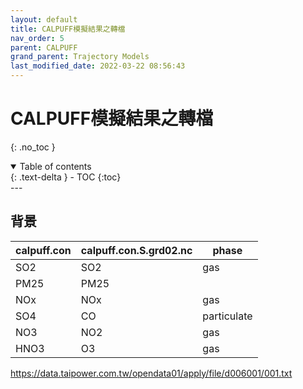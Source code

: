 ```yaml
---
layout: default
title: CALPUFF模擬結果之轉檔
nav_order: 5
parent: CALPUFF
grand_parent: Trajectory Models
last_modified_date: 2022-03-22 08:56:43
---
```


# CALPUFF模擬結果之轉檔
{: .no_toc }

<details open markdown="block">
  <summary>
    Table of contents
  </summary>
  {: .text-delta }
- TOC
{:toc}
</details>
---

## 背景

|calpuff.con|calpuff.con.S.grd02.nc|phase|
|-|-|-|
|SO2|SO2|gas|
|PM25|PM25|
|NOx|NOx|gas|
|SO4|CO|particulate|
|NO3|NO2|gas|
|HNO3|O3|gas|

https://data.taipower.com.tw/opendata01/apply/file/d006001/001.txt